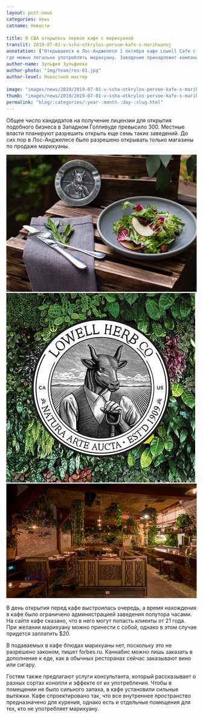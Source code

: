 ```yaml
---
layout: post-news
categories: news
catname: Новости

title: В США открылось первое кафе с марихуаной
translit: 2019-07-01-v-ssha-otkrylos-pervoe-kafe-s-marihuanoj
annotation: ["Открывшееся в Лос-Анджелесе 1 октября кафе Lowell Cafe стало первым в США, 
где можно легально употреблять марихуану. Заведение принадлежит компании Lowell Herb, выращивающий органический каннабис с 1909 года. Среди инвесторов компании — певица Майли Сайрус."]
author-name: Зульфия Зульфиева
author-photo: "img/team/res-01.jpg"
author-level: Новостной мастер

image: "images/news/2019/2019-07-01-v-ssha-otkrylos-pervoe-kafe-s-marihuanoj/1.jpg"
thumb: "images/news/2019/2019-07-01-v-ssha-otkrylos-pervoe-kafe-s-marihuanoj/1t.jpg"
permalink: "blog/:categories/:year-:month-:day-:slug.html"
---
```

<p>
		Общее число кандидатов на получение лицензии для открытия подобного бизнеса в Западном Голливуде превысило 300. Местные власти планируют разрешить открыть еще семь таких заведений. До сих пор в Лос-Анджелесе было разрешено открывать только магазины по продаже марихуаны.
</p>
<div class="row news-body-img-row">
	<div class="col-lg-4 col-md-12">
		<img src="images/news/2019/2019-07-01-v-ssha-otkrylos-pervoe-kafe-s-marihuanoj/1.jpg" alt="">
	</div>
	<div class="col-lg-4 col-md-12">
		<img src="images/news/2019/2019-07-01-v-ssha-otkrylos-pervoe-kafe-s-marihuanoj/2.jpg" alt="">
	</div>
	<div class="col-lg-4 col-md-12">
		<img src="images/news/2019/2019-07-01-v-ssha-otkrylos-pervoe-kafe-s-marihuanoj/3.jpg" alt="">
	</div>
</div>

<p>
		В день открытия перед кафе выстроилась очередь, а время нахождения в кафе было ограничено администрацией заведения полутора часами. На сайте кафе сказано, что в него могут попасть клиенты от 21 года. При желании марихуану можно принести с собой, однако в этом случае придется заплатить $20.
</p>
<p>
		В подаваемых в кафе блюдах марихуаны нет, поскольку это не разрешено законом, пишет forbes.ru. Каннабис можно лишь заказать в дополнение к еде, как в обычных ресторанах сейчас заказывают вино или сигару.
</p>
<p>
		Гостям также предлагают услуги консультанта, который рассказывает о разных сортах конопли и эффекте от их употребления. Чтобы в помещении не было сильного запаха, в кафе установили сильные вытяжки. Кафе спроектировано так, что все внутреннее пространство предназначено для курения, однако есть и отдельные помещения для тех, кто не употребляет марихуану.
</p>
